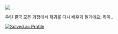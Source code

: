 <a href="https://velog.io/@sungw00ng/posts" target="_blank"><img src="https://img.shields.io/badge/Velog-20C997?style=flat-square&logo=Velog&logoColor=FFFFFF"/></a>

우린 결국 모든 과정에서 재귀를 다시 배우게 될거에요. 하아..


[![Solved.ac Profile](http://mazassumnida.wtf/api/v2/generate_badge?boj=showwoonggical)](https://solved.ac/showwoonggical/)
